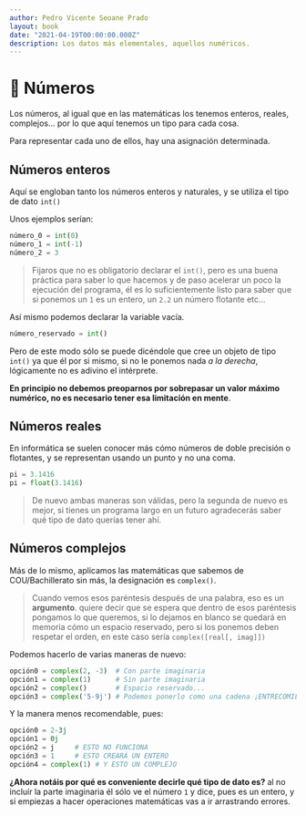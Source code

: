 ```yaml
---
author: Pedro Vicente Seoane Prado
layout: book
date: "2021-04-19T00:00:00.000Z"
description: Los datos más elementales, aquellos numéricos.
---
```


# 🔢 Números

Los números, al igual que en las matemáticas los tenemos enteros, reales, complejos… por lo que aquí tenemos un tipo para cada cosa.

Para representar cada uno de ellos, hay una asignación determinada.

## Números enteros

Aquí se engloban tanto los números enteros y naturales, y se utiliza el tipo de dato `int()`

Unos ejemplos serían:

```python
número_0 = int(0)
número_1 = int(-1)
número_2 = 3
```

> Fijaros que no es obligatorio declarar el `int()`, pero es una buena práctica para saber lo que hacemos y de paso acelerar un poco la ejecución del programa, él es lo suficientemente listo para saber que si ponemos un `1` es un entero, un `2.2` un número flotante etc...

Así mismo podemos declarar la variable vacía.

```python
número_reservado = int()
```

Pero de este modo sólo se puede dicéndole que cree un objeto de tipo `int()` ya que él por si mismo, si no le ponemos nada _a la derecha_, lógicamente no es adivino el intérprete.

**En principio no debemos preoparnos por sobrepasar un valor máximo numérico, no es necesario tener esa limitación en mente**.

## Números reales

En informática se suelen conocer más cómo números de doble precisión o flotantes, y se representan usando un punto y no una coma.

```python
pi = 3.1416
pi = float(3.1416)
```

> De nuevo ambas maneras son válidas, pero la segunda de nuevo es mejor, si tienes un programa largo en un futuro agradecerás saber qué tipo de dato querías tener ahí.

## Números complejos

Más de lo mismo, aplicamos las matemáticas que sabemos de COU/Bachillerato sin más, la designación es `complex()`.

> Cuando vemos esos paréntesis después de una palabra, eso es un **argumento**. quiere decir que se espera que dentro de esos paréntesis pongamos lo que queremos, si lo dejamos en blanco se quedará en memoria cómo un espacio reservado, pero si los ponemos deben respetar el orden, en este caso sería `complex([real[, imag]])`

Podemos hacerlo de varias maneras de nuevo:

```python
opción0 = complex(2, -3)  # Con parte imaginaria
opción1 = complex(1)      # Sin parte imaginaria
opción2 = complex()       # Espacio reservado...
opción3 = complex('5-9j') # Podemos ponerlo como una cadena ¡ENTRECOMILLARLO!
```

Y la manera menos recomendable, pues:

```python
opción0 = 2-3j
opción1 = 0j
opción2 = j     # ESTO NO FUNCIONA
opción3 = 1     # ESTO CREARÁ UN ENTERO
opción4 = complex(1) # Y ESTO UN COMPLEJO
```

**¿Ahora notáis por qué es conveniente decirle qué tipo de dato es?** al no incluír la parte imaginaria él sólo ve el número `1` y dice, pues es un entero, y si empiezas a hacer operaciones matemáticas vas a ir arrastrando errores.
